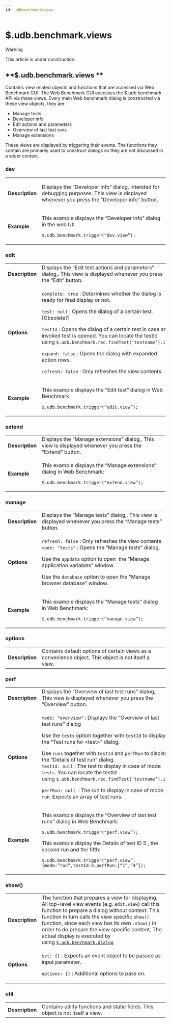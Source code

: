 ```yaml
---
id: udbbenchmarkviews
---
```


# $.udb.benchmark.views



> [!WARNING]
> This article is under construction.

## **$.udb.benchmark.views **

Contains view related objects and functions that are accessed via Web Benchmark GUI. The Web Benchmark GUI accesses the $.udb.benchmark API via these views. Every main Web benchmark dialog is constructed via these view objects, they are:

- Manage tests
- Developer info
- Edit actions and parameters
- Overview of last test runs
- Manage extensions

These views are displayed by triggering their events. The functions they contain are primarily used to construct dialogs so they are not discussed in a wider context.

### dev

|        |        |
|--------|--------|
|**Description**|<p>Displays the “Developer info” dialog, intended for debugging purposes. This view is displayed whenever you press the “Developer info” button.</p>|
|**Example**|<p>This example displays the “Developer info” dialog in the web UI:</p><p>`$.udb.benchmark.trigger(“dev.view”);`</p>|



### edit

|        |        |
|--------|--------|
|**Description**|Displays the “Edit test actions and parameters” dialog,. This view is displayed whenever you press the “Edit” button.|
|**Options**|<p>`complete: true` : Determines whether the dialog is ready for final display or not.</p><p>`test: null` : Opens the dialog of a certain test. [Obsolete?]</p><p>`testId` : Opens the dialog of a certain test in case an invoked test is opened. You can locate the testId using `$.udb.benchmark.rec.findTest(‘testname’).id`</p><p>`expand: false` : Opens the dialog with expanded action rows.</p><p>`refresh: false` : Only refreshes the view contents.</p>|
|**Example**|<p>This example displays the “Edit test” dialog in Web Benchmark</p><p>`$.udb.benchmark.trigger(“edit.view”);`</p>|



### extend

|        |        |
|--------|--------|
|**Description**|Displays the “Manage extensions” dialog,. This view is displayed whenever you press the “Extend” button.|
|**Example**|<p>This example displays the “Manage extensions” dialog in Web Benchmark:</p><p>`$.udb.benchmark.trigger(“extend.view”);`</p>|



### manage

|        |        |
|--------|--------|
|**Description**|Displays the “Manage tests” dialog,. This view is displayed whenever you press the “Manage tests” button.|
|**Options**|<p>`refresh: false` : Only refreshes the view contents <br/>`mode: "tests"` : Opens the “Manage tests” dialog.</p><p>Use the `appdata` option to open  the “Manage application variables” window.</p><p>Use the `database` option to open the “Manage browser database” window.</p>|
|**Example**|<p>This example displays the “Manage tests” dialog in Web Benchmark:</p><p>`$.udb.benchmark.trigger(“manage.view”);`</p>|



### options

|        |        |
|--------|--------|
|**Description**|Contains default options of certain views as a convenience object. This object is not itself a view.|



### perf

|        |        |
|--------|--------|
|**Description**|Displays the “Overview of last test runs” dialog,. This view is displayed whenever you press the “Overview” button.|
|**Options**|<p>`mode: "overview"` : Displays the “Overview of last test runs” dialog</p><p>Use the `tests` option together with `testId` to display the “Test runs for \<test>” dialog.</p><p>Use `runs` together with `testId` and `perfRun` to display the “Details of test run” dialog.<br/>`testId: null` : The test to display in case of mode `tests`. You can locate the testId using `$.udb.benchmark.rec.findTest(‘testname’).id`</p><p>`perfRun: null `: The run to display in case of mode `run`. Expects an array of test runs.</p>|
|**Example**|<p>This example displays the “Overview of last test runs” dialog in Web Benchmark:</p><p>`$.udb.benchmark.trigger(“perf.view”);`</p><p>This example display the Details of test ID 5 , the second run and the fifth:</p><p>`$.udb.benchmark.trigger(“perf.view”, {mode:”run”,testId:5,perfRun:[“1”,”4”]);`</p>|



### show()

|        |        |
|--------|--------|
|**Description**|The function that prepares a view for displaying. All top-level view events (e.g. `edit.view`) call this function to prepare a dialog without context. This function in turn calls the view specific `show()` function, since each view has its own `.show()` in order to do prepare the view specific content. The actual display is executed by using [`$.udb.benchmark.dialog`](#)|
|**Options**|<p>`evt: {}` : Expects an event object to be passed as input parameter.</p><p>`options: {}` : Additional options to pass on.</p>|



### util

|        |        |
|--------|--------|
|**Description**|Contains utility functions and static fields. This object is not itself a view.|